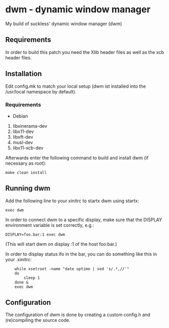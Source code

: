 # dwm - dynamic window manager
My build of suckless' dynamic window manager (dwm)

## Requirements
In order to build this patch you need the Xlib header files as well as
the xcb header files.

## Installation
Edit config.mk to match your local setup (dwm ist installed into the /usr/local
namespace by default).

### Requirements

* Debian
1. libxinerama-dev
2. libx11-dev
3. libxft-dev
4. musl-dev
5. libx11-xcb-dev

Afterwards enter the following command to build and install dwm (if
necessary as root):
	
	make clean install

## Running dwm
Add the following line to your xinitrc to startx dwm using startx:
	
	exec dwm

In order to connect dwm to a specific display, make sure that the 
DISPLAY environment variable is set correctly, e.g.:

	DISPLAY=foo.bar:1 exec dwm

(This will start dwm on display :1 of the host foo:bar.)

In order to display status ifo in the bar, you can do something
like this in your .xinitrc:

```
	while xsetroot -name "date uptime | sed 's/.*,//'"
	do
		sleep 1
	done &
	exec dwm

```

## Configuration
The configuration of dwm is done by creating a custom config.h
and (re)compiling the source code.
